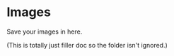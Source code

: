 Images
==================

Save your images in here.

(This is totally just filler doc so the folder isn't ignored.)